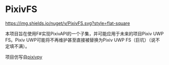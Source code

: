 # PixivFS

https://img.shields.io/nuget/v/PixivFS.svg?style=flat-square

本项目旨在使用F#实现PixivAPI的一个子集，并可能应用于未来的项目Pixiv UWP FS。Pixiv UWP可能将不再维护甚至直接被替换为Pixiv UWP FS（巨坑）（说不定填不满）。

项目仿写自[pixivpy](https://github.com/upbit/pixivpy)
